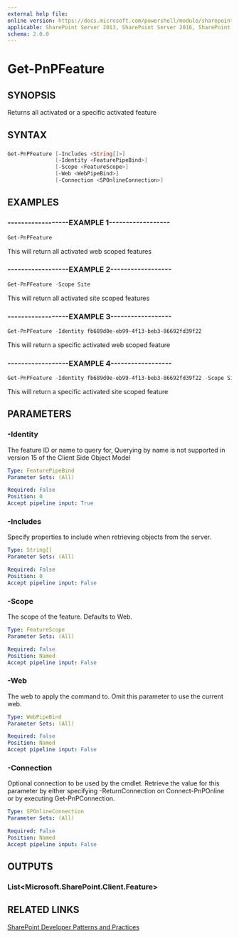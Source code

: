 ```yaml
---
external help file:
online version: https://docs.microsoft.com/powershell/module/sharepoint-pnp/get-pnpfeature
applicable: SharePoint Server 2013, SharePoint Server 2016, SharePoint Server 2019, SharePoint Online
schema: 2.0.0
---
```

# Get-PnPFeature

## SYNOPSIS
Returns all activated or a specific activated feature

## SYNTAX

###
```powershell
Get-PnPFeature [-Includes <String[]>]
               [-Identity <FeaturePipeBind>]
               [-Scope <FeatureScope>]
               [-Web <WebPipeBind>]
               [-Connection <SPOnlineConnection>]
```

## EXAMPLES

### ------------------EXAMPLE 1------------------
```powershell
Get-PnPFeature
```

This will return all activated web scoped features

### ------------------EXAMPLE 2------------------
```powershell
Get-PnPFeature -Scope Site
```

This will return all activated site scoped features

### ------------------EXAMPLE 3------------------
```powershell
Get-PnPFeature -Identity fb689d0e-eb99-4f13-beb3-86692fd39f22
```

This will return a specific activated web scoped feature

### ------------------EXAMPLE 4------------------
```powershell
Get-PnPFeature -Identity fb689d0e-eb99-4f13-beb3-86692fd39f22 -Scope Site
```

This will return a specific activated site scoped feature

## PARAMETERS

### -Identity
The feature ID or name to query for, Querying by name is not supported in version 15 of the Client Side Object Model

```yaml
Type: FeaturePipeBind
Parameter Sets: (All)

Required: False
Position: 0
Accept pipeline input: True
```

### -Includes
Specify properties to include when retrieving objects from the server.

```yaml
Type: String[]
Parameter Sets: (All)

Required: False
Position: 0
Accept pipeline input: False
```

### -Scope
The scope of the feature. Defaults to Web.

```yaml
Type: FeatureScope
Parameter Sets: (All)

Required: False
Position: Named
Accept pipeline input: False
```

### -Web
The web to apply the command to. Omit this parameter to use the current web.

```yaml
Type: WebPipeBind
Parameter Sets: (All)

Required: False
Position: Named
Accept pipeline input: False
```

### -Connection
Optional connection to be used by the cmdlet. Retrieve the value for this parameter by either specifying -ReturnConnection on Connect-PnPOnline or by executing Get-PnPConnection.

```yaml
Type: SPOnlineConnection
Parameter Sets: (All)

Required: False
Position: Named
Accept pipeline input: False
```

## OUTPUTS

### List<Microsoft.SharePoint.Client.Feature>

## RELATED LINKS

[SharePoint Developer Patterns and Practices](https://aka.ms/sppnp)
